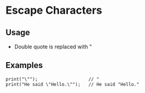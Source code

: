# Escape Characters

## Usage

- Double quote is replaced with \"

## Examples

```
print("\"");                   // "
print("He said \"Hello.\"");   // He said "Hello."
```
